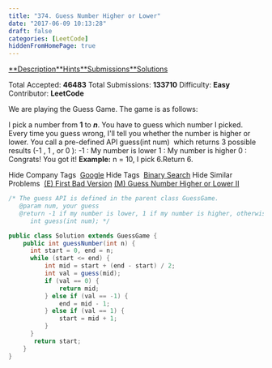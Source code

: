 ```yaml
---
title: "374. Guess Number Higher or Lower"
date: "2017-06-09 10:13:28"
draft: false
categories: [LeetCode]
hiddenFromHomePage: true
---
```

[**Description](https://leetcode.com/problems/guess-number-higher-or-lower/#/description)[**Hints](https://leetcode.com/problems/guess-number-higher-or-lower/#/hints)[**Submissions](https://leetcode.com/problems/guess-number-higher-or-lower/#/submissions)[**Solutions](https://leetcode.com/problems/guess-number-higher-or-lower/#/solutions)

Total Accepted: **46483**
Total Submissions: **133710**
Difficulty: **Easy**
Contributor: **LeetCode**

We are playing the Guess Game. The game is as follows:

I pick a number from **1** to ***n***. You have to guess which number I picked.
Every time you guess wrong, I'll tell you whether the number is higher or lower.
You call a pre-defined API guess(int num)
 which returns 3 possible results (-1
, 1
, or 0
):
-1 : My number is lower 1 : My number is higher 0 : Congrats! You got it!
**Example:**
n = 10, I pick 6.Return 6.

Hide Company Tags
 [Google](https://leetcode.com/company/google/)
Hide Tags
 [Binary Search](https://leetcode.com/tag/binary-search/)
Hide Similar Problems
 [(E) First Bad Version](https://leetcode.com/problems/first-bad-version/) [(M) Guess Number Higher or Lower II](https://leetcode.com/problems/guess-number-higher-or-lower-ii/)

```java
/* The guess API is defined in the parent class GuessGame.
   @param num, your guess
   @return -1 if my number is lower, 1 if my number is higher, otherwise return 0
      int guess(int num); */

public class Solution extends GuessGame {
    public int guessNumber(int n) {
      int start = 0, end = n;
      while (start <= end) {
          int mid = start + (end - start) / 2;
          int val = guess(mid);
          if (val == 0) {
              return mid;
          } else if (val == -1) {
              end = mid - 1;
          } else if (val == 1) {
              start = mid + 1;
          }
      }
       return start; 
    }
}
```
